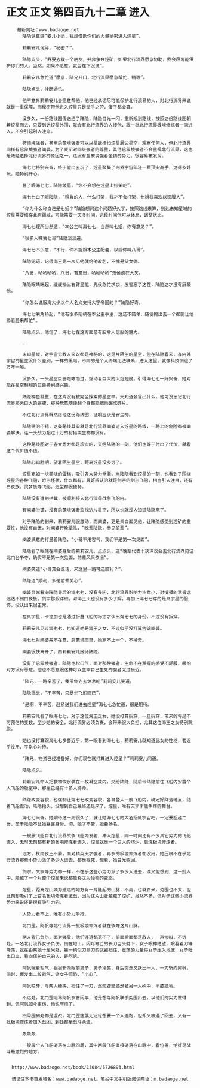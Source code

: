 # 正文 正文 第四百九十二章 进入
        最新网址：www.badaoge.net
          陆隐认真道“安儿小姐，我想借助你们的力量秘密进入焢星”。
      
          莉莉安儿诧异，“秘密？”。
      
          陆隐点头，“我要去救一个朋友，并非争夺焢矿，如果北行流界愿意协助，我会尽可能保护你们的人，当然，如果不愿意，就当在下没说”。
      
          莉莉安儿急忙道“愿意，陆兄开口，北行流界愿意帮忙，稍等”。
      
          陆隐点头，挂断通讯。
      
          他不意外莉莉安儿会愿意帮他，他已经承诺尽可能保护北行流界的人，对北行流界来说就是一重保障，而秘密带他进入焢星只是举手之劳，傻子都会算。
      
          没多久，一份路线图传送给了陆隐，陆隐目光一闪，重新规划路线，按照这份路线图朝着焢星而去，只要到达焢星外围，就会有北行流界的人接他，跟一批北行流界极境修炼者一同进入，不会引起别人注意。
      
          狩猎境强者，甚至启蒙境强者可以以星能横扫焢星周边星空，观察任何人，但北行流界同样有启蒙境强者阐婆，为了表示对同级强者的尊重，其他启蒙境强者不会监视北行流界，这也是陆隐选择北行流界的原因之一，选没有启蒙境强者坐镇的势力，很容易被发现。
      
          海七七特别兴奋，终于能出去玩了，焢星聚集了内外宇宙年轻一辈顶尖高手，这得多好玩，她特别开心。
      
          瞥了眼海七七，陆隐皱眉，“你不会想在焢星上打架吧”。
      
          海七七白了眼陆隐，“粗鲁的人，什么打架，我才不会打架，七姐我喜欢以德服人”。
      
          “你为什么称自己是七姐？”陆隐想问这个问题好久了，按照路线来算，到达未知星域的焢星需要横穿北宫疆域，可能需要一天多时间，这段时间他可以休息，调整状态。
      
          海七七理所当然道，“本公主叫海七七，当然叫七姐，你有意见？”。
      
          “很多人喊我七哥”陆隐淡淡道。
      
          海七七不乐意，“不行，你不能跟本公主配套，以后你叫八哥”。
      
          陆隐无语，记得海王第一次见他就给他改名，不愧是父女俩。
      
          “八哥，哈哈哈哈，八哥，有意思，哈哈哈哈”鬼侯疯狂大笑。
      
          陆隐眼睛眯起，缓缓抽出右臂星能，鬼侯急忙求饶，发誓忘了这茬，陆隐这才没有屏蔽他。
      
          “你怎么说服海大少以个人名义支持大宇帝国的？”陆隐好奇。
      
          海七七嘴角扬起，“他有很多把柄在本公主手里，这还不简单，随便抛出去一个都能让他舔着脸来帮忙”。
      
          陆隐点头，他信了，海七七在这方面总有股令人信服的魅力。
      
          …
      
          未知星域，对宇宙无数人来说都是神秘的，这是片陌生的星空，但在陆隐看来，与内外宇宙的星空没什么差别，一样的黑暗，不同的是个人终端无法联系，进入这里，就像科技倒退了万年一般。
      
          没多久，一头星空巨兽咆哮而过，煽动着巨大的火焰翅膀，引得海七七一阵兴奋，她对能在星空翱翔的巨兽特别感兴趣。
      
          陆隐神色凝重，在这片没有被完全探索的星空中，天知道会冒出什么，他可没忘记北行流界那头巨大的蜈腹，那种玩意随便翻个身都能把他碾成碎片。
      
          不过北行流界既然给他这份路线图，证明应该是安全的。
      
          陆隐猜的不错，这条路线其实就是北行流界阐婆进入焢星的路线，一路上的危险都被阐婆解决，连一头战力超过十万的狩猎境生物都没有。
      
          这种路线图对于各大势力都是珍贵的，交给陆隐的一刻，他们也等于付出了代价，就看这个代价值不值。
      
          陆隐心知肚明，望着陌生星空，距离焢星没多远了。
      
          焢星宛如一块美味的蛋糕，吸引各大势力垂涎，当陆隐看到焢星的一刻，也看到了围绕焢星的各种飞船，奇形怪状，什么都有，最好辨认的就是剑宗的剑形飞船，相当引人注目，还有白夜族，灵梦族等飞船，造型都很独特。
      
          陆隐没有遭到拦截，被顺利接入北行流界战争飞船内。
      
          有阐婆坐镇，没有启蒙境强者监视这片星空，所以也就没人知道陆隐来了。
      
          对于陆隐的到来，莉莉安儿很激动，而阐婆，更是亲自面见他，让陆隐感受到焢矿的重要性，他没有自傲，对阐婆行晚辈礼，“晚辈陆隐，参见前辈”。
      
          阐婆满意的打量着陆隐，“小哥不用客气，我们不是第一次见面”。
      
          陆隐看了眼站在阐婆身后的莉莉安儿，点点头，道“晚辈代表十决评议会去北行流界见证北门台争夺，确实不是第一次见面，前辈风采依旧”。
      
          阐婆笑道“小哥真会说话，来这里一路可还顺利？”。
      
          陆隐道“顺利，多谢前辈关心”。
      
          阐婆目光看向陆隐身后的海七七，没有多问，北行流界影响力毕竟小，对情报的掌握远远达不到白夜族，剑宗那般详细，对海王天也没有多少了解，再加上海七七穿的是真宇星的服饰，没认出来很正常。
      
          在真宇星，卡德加也是通过折叠飞船的标志才认出海七七的身份，不过没有拆穿。
      
          莉莉安儿见过海七七，也知道她是海王之女，不过似乎没打算告诉阐婆。
      
          海七七对阐婆并不在意，启蒙境而已，她家不止一个，不稀奇。
      
          阐婆很快离开了，由莉莉安儿接待陆隐。
      
          没有了启蒙境强者，陆隐也松口气，面对那种强者，生命不在掌握的感受不舒服，哪怕对方没有恶意，他也不愿意跟这种可以主宰自己生死的强者太过接近。
      
          “陆兄，一路辛苦了，我带你先去休息吧”莉莉安儿笑道。
      
          陆隐摇头，“不辛苦，只是坐飞船而已”。
      
          “是啊，不辛苦，赶紧送我们进去焢星”海七七急忙道，很是期待。
      
          莉莉安儿看了眼海七七，对于这位海王之女，她没打算拆穿，一旦拆穿，带来的将是不可预估的变数，至少她的安全，北行流界必须负责，会带来很大负担，尤其这位海王之女特别跳脱。
      
          她也没打算跟海七七多套近乎，第一眼看到海七七，莉莉安儿就知道此女的性格，套近乎没用，平常心对待。
      
          “陆兄，物资已经准备好，你们现在就打算进入焢星？”莉莉安儿问道。
      
          陆隐点头。
      
          莉莉安儿命人把食物饮水装在一枚凝空戒内，交给陆隐，随后带陆隐前往飞船内安置个人飞船的舱室中，那里已经有十多人待命。
      
          陆隐改变容貌，也强制让海七七改变容貌，各自登入一艘飞船内，确定好降落地点，随着飞船震动，陆隐抬头，没想到自己最终还是来了，焢星，唯有天才才能争辉的舞台。
      
          海七七兴奋，她期待这一刻很久了，就让她海七七的大名扬威宇宙吧，一定要超越二哥，至于陆隐不让她暴露身份，切，她才不管，她要扬名。
      
          一艘艘飞船自北行流界战争飞船内发射，冲入焢星，同一时间还有不少其它势力的飞船进入，无时无刻都有新的极境修炼者进入，焢星就是一个巨大的熔炉，磨炼极境修炼者。
      
          远方，秋雨夜王不屑，面对精英天才强者，再多的极境修炼者都没用，她压根不在乎北行流界那些小势力派了多少人进去，都是找死，想着，她目光收回。
      
          剑宗，文家等势力都一样，不在乎这些小势力派了多少人进去，谁又能想到，这一批人中，隐藏了一个对整个焢星来说都能称之为怪物的变态。
      
          焢星，距离焢山颇为遥远的地方有一片隆起的山脉，不高，也就百米，范围也不大，但此刻却吸引了上百名极境修炼者激战，因为这片山脉蕴藏了焢矿，虽然不多，但对于这些小流界势力来说还是很有吸引力的。
      
          大势力看不上，唯有小势力争抢。
      
          北门罡，阿帆等北行流界一批极境修炼者就在争夺这片山脉。
      
          两人皆已负伤，面对强敌，他们连退都退不了，前面后面都是敌人，一声惨叫，不远处，一名北行流界女子负伤，倒在地上，闪烁寒芒的长刀当头劈下，女子眼神绝望，眼看着刀锋降落，就在距离她十厘米处，被一柄似刀非刀的武器挡住，震荡的力量将女子压入地底，女子吐出口血，看向保护自己的人，是阿帆。
      
          阿帆喘着粗气，狠狠斩向眼前男子，男子冷笑，身后突然又跃出一人，一刀斩向阿帆，同时，爆发出二纹战气，让女子惊恐，“小心”。
      
          阿帆咬牙，与两人硬拼，挡住了一刀，然而腹部还是被另一人砍中，半膝跪地。
      
          不远处，北门罡暗骂阿帆多管闲事，他是想与阿帆联手突围出去，以他们的实力做得到，但阿帆如今重伤，他也麻烦了。
      
          四周围到处都是混战，北门罡施展无定轮想要一个人逃跑，但却又被逼了回去，又有一批极境修炼者加入战团，到处都是战斗余波。
      
          轰轰轰
      
          一艘艘个人飞船砸落在山脉四周，其中两艘飞船直接砸落在山脉中，看位置，恰好是战斗最激烈的地方。
      
      
      http://www.badaoge.net/book/13084/5726893.html
      
      请记住本书首发域名：www.badaoge.net。笔尖中文手机版阅读网址：m.badaoge.net